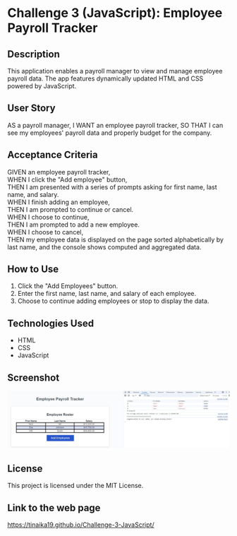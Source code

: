 

# Challenge 3 (JavaScript): Employee Payroll Tracker

## Description
This application enables a payroll manager to view and manage employee payroll data. The app features dynamically updated HTML and CSS powered by JavaScript.

## User Story
AS a payroll manager,
I WANT an employee payroll tracker,
SO THAT I can see my employees' payroll data and properly budget for the company.

## Acceptance Criteria
GIVEN an employee payroll tracker,<br>
WHEN I click the "Add employee" button, <br>
THEN I am presented with a series of prompts asking for first name, last name, and salary.<br>
WHEN I finish adding an employee,<br>
THEN I am prompted to continue or cancel.<br>
WHEN I choose to continue,<br>
THEN I am prompted to add a new employee.<br>
WHEN I choose to cancel,<br>
THEN my employee data is displayed on the page sorted alphabetically by last name, and the console shows computed and aggregated data.

## How to Use
1. Click the "Add Employees" button.<br>
2. Enter the first name, last name, and salary of each employee.<br>
3. Choose to continue adding employees or stop to display the data.<br>

## Technologies Used
- HTML<br>
- CSS<br>
- JavaScript<br>

## Screenshot
![Website screenshot](assets/Employee_Payroll_Tracker.JPG)

## License
This project is licensed under the MIT License.

## Link to the web page
https://tinaika19.github.io/Challenge-3-JavaScript/
